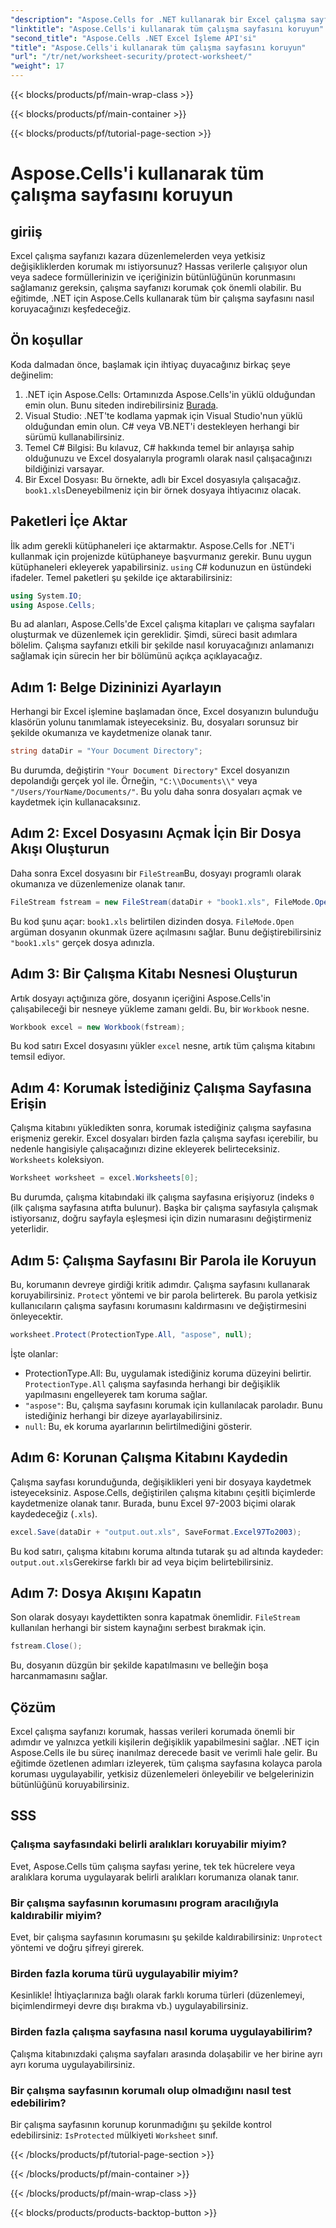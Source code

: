 ```yaml
---
"description": "Aspose.Cells for .NET kullanarak bir Excel çalışma sayfasını parola ile nasıl koruyacağınızı öğrenin. Verilerinizi kolaylıkla güvence altına almak için adım adım eğitim."
"linktitle": "Aspose.Cells'i kullanarak tüm çalışma sayfasını koruyun"
"second_title": "Aspose.Cells .NET Excel İşleme API'si"
"title": "Aspose.Cells'i kullanarak tüm çalışma sayfasını koruyun"
"url": "/tr/net/worksheet-security/protect-worksheet/"
"weight": 17
---
```


{{< blocks/products/pf/main-wrap-class >}}

{{< blocks/products/pf/main-container >}}

{{< blocks/products/pf/tutorial-page-section >}}

# Aspose.Cells'i kullanarak tüm çalışma sayfasını koruyun

## giriiş
Excel çalışma sayfanızı kazara düzenlemelerden veya yetkisiz değişikliklerden korumak mı istiyorsunuz? Hassas verilerle çalışıyor olun veya sadece formüllerinizin ve içeriğinizin bütünlüğünün korunmasını sağlamanız gereksin, çalışma sayfanızı korumak çok önemli olabilir. Bu eğitimde, .NET için Aspose.Cells kullanarak tüm bir çalışma sayfasını nasıl koruyacağınızı keşfedeceğiz.
## Ön koşullar
Koda dalmadan önce, başlamak için ihtiyaç duyacağınız birkaç şeye değinelim:
1. .NET için Aspose.Cells: Ortamınızda Aspose.Cells'in yüklü olduğundan emin olun. Bunu siteden indirebilirsiniz [Burada](https://releases.aspose.com/cells/net/).
2. Visual Studio: .NET'te kodlama yapmak için Visual Studio'nun yüklü olduğundan emin olun. C# veya VB.NET'i destekleyen herhangi bir sürümü kullanabilirsiniz.
3. Temel C# Bilgisi: Bu kılavuz, C# hakkında temel bir anlayışa sahip olduğunuzu ve Excel dosyalarıyla programlı olarak nasıl çalışacağınızı bildiğinizi varsayar.
4. Bir Excel Dosyası: Bu örnekte, adlı bir Excel dosyasıyla çalışacağız. `book1.xls`Deneyebilmeniz için bir örnek dosyaya ihtiyacınız olacak.
## Paketleri İçe Aktar
İlk adım gerekli kütüphaneleri içe aktarmaktır. Aspose.Cells for .NET'i kullanmak için projenizde kütüphaneye başvurmanız gerekir. Bunu uygun kütüphaneleri ekleyerek yapabilirsiniz. `using` C# kodunuzun en üstündeki ifadeler.
Temel paketleri şu şekilde içe aktarabilirsiniz:
```csharp
using System.IO;
using Aspose.Cells;
```
Bu ad alanları, Aspose.Cells'de Excel çalışma kitapları ve çalışma sayfaları oluşturmak ve düzenlemek için gereklidir.
Şimdi, süreci basit adımlara bölelim. Çalışma sayfanızı etkili bir şekilde nasıl koruyacağınızı anlamanızı sağlamak için sürecin her bir bölümünü açıkça açıklayacağız.
## Adım 1: Belge Dizininizi Ayarlayın
Herhangi bir Excel işlemine başlamadan önce, Excel dosyanızın bulunduğu klasörün yolunu tanımlamak isteyeceksiniz. Bu, dosyaları sorunsuz bir şekilde okumanıza ve kaydetmenize olanak tanır.
```csharp
string dataDir = "Your Document Directory";
```
Bu durumda, değiştirin `"Your Document Directory"` Excel dosyanızın depolandığı gerçek yol ile. Örneğin, `"C:\\Documents\\"` veya `"/Users/YourName/Documents/"`. Bu yolu daha sonra dosyaları açmak ve kaydetmek için kullanacaksınız.
## Adım 2: Excel Dosyasını Açmak İçin Bir Dosya Akışı Oluşturun
Daha sonra Excel dosyasını bir `FileStream`Bu, dosyayı programlı olarak okumanıza ve düzenlemenize olanak tanır.
```csharp
FileStream fstream = new FileStream(dataDir + "book1.xls", FileMode.Open);
```
Bu kod şunu açar: `book1.xls` belirtilen dizinden dosya. `FileMode.Open` argüman dosyanın okunmak üzere açılmasını sağlar. Bunu değiştirebilirsiniz `"book1.xls"` gerçek dosya adınızla.
## Adım 3: Bir Çalışma Kitabı Nesnesi Oluşturun
Artık dosyayı açtığınıza göre, dosyanın içeriğini Aspose.Cells'in çalışabileceği bir nesneye yükleme zamanı geldi. Bu, bir `Workbook` nesne.
```csharp
Workbook excel = new Workbook(fstream);
```
Bu kod satırı Excel dosyasını yükler `excel` nesne, artık tüm çalışma kitabını temsil ediyor.
## Adım 4: Korumak İstediğiniz Çalışma Sayfasına Erişin
Çalışma kitabını yükledikten sonra, korumak istediğiniz çalışma sayfasına erişmeniz gerekir. Excel dosyaları birden fazla çalışma sayfası içerebilir, bu nedenle hangisiyle çalışacağınızı dizine ekleyerek belirteceksiniz. `Worksheets` koleksiyon.
```csharp
Worksheet worksheet = excel.Worksheets[0];
```
Bu durumda, çalışma kitabındaki ilk çalışma sayfasına erişiyoruz (indeks `0` (ilk çalışma sayfasına atıfta bulunur). Başka bir çalışma sayfasıyla çalışmak istiyorsanız, doğru sayfayla eşleşmesi için dizin numarasını değiştirmeniz yeterlidir.
## Adım 5: Çalışma Sayfasını Bir Parola ile Koruyun
Bu, korumanın devreye girdiği kritik adımdır. Çalışma sayfasını kullanarak koruyabilirsiniz. `Protect` yöntemi ve bir parola belirterek. Bu parola yetkisiz kullanıcıların çalışma sayfasını korumasını kaldırmasını ve değiştirmesini önleyecektir.
```csharp
worksheet.Protect(ProtectionType.All, "aspose", null);
```
İşte olanlar:
- ProtectionType.All: Bu, uygulamak istediğiniz koruma düzeyini belirtir. `ProtectionType.All` çalışma sayfasında herhangi bir değişiklik yapılmasını engelleyerek tam koruma sağlar.
- `"aspose"`: Bu, çalışma sayfasını korumak için kullanılacak paroladır. Bunu istediğiniz herhangi bir dizeye ayarlayabilirsiniz.
- `null`: Bu, ek koruma ayarlarının belirtilmediğini gösterir.
## Adım 6: Korunan Çalışma Kitabını Kaydedin
Çalışma sayfası korunduğunda, değişiklikleri yeni bir dosyaya kaydetmek isteyeceksiniz. Aspose.Cells, değiştirilen çalışma kitabını çeşitli biçimlerde kaydetmenize olanak tanır. Burada, bunu Excel 97-2003 biçimi olarak kaydedeceğiz (`.xls`).
```csharp
excel.Save(dataDir + "output.out.xls", SaveFormat.Excel97To2003);
```
Bu kod satırı, çalışma kitabını koruma altında tutarak şu ad altında kaydeder: `output.out.xls`Gerekirse farklı bir ad veya biçim belirtebilirsiniz.
## Adım 7: Dosya Akışını Kapatın
Son olarak dosyayı kaydettikten sonra kapatmak önemlidir. `FileStream` kullanılan herhangi bir sistem kaynağını serbest bırakmak için.
```csharp
fstream.Close();
```
Bu, dosyanın düzgün bir şekilde kapatılmasını ve belleğin boşa harcanmamasını sağlar.
## Çözüm
Excel çalışma sayfanızı korumak, hassas verileri korumada önemli bir adımdır ve yalnızca yetkili kişilerin değişiklik yapabilmesini sağlar. .NET için Aspose.Cells ile bu süreç inanılmaz derecede basit ve verimli hale gelir. Bu eğitimde özetlenen adımları izleyerek, tüm çalışma sayfasına kolayca parola koruması uygulayabilir, yetkisiz düzenlemeleri önleyebilir ve belgelerinizin bütünlüğünü koruyabilirsiniz.
## SSS
### Çalışma sayfasındaki belirli aralıkları koruyabilir miyim?  
Evet, Aspose.Cells tüm çalışma sayfası yerine, tek tek hücrelere veya aralıklara koruma uygulayarak belirli aralıkları korumanıza olanak tanır.
### Bir çalışma sayfasının korumasını program aracılığıyla kaldırabilir miyim?  
Evet, bir çalışma sayfasının korumasını şu şekilde kaldırabilirsiniz: `Unprotect` yöntemi ve doğru şifreyi girerek.
### Birden fazla koruma türü uygulayabilir miyim?  
Kesinlikle! İhtiyaçlarınıza bağlı olarak farklı koruma türleri (düzenlemeyi, biçimlendirmeyi devre dışı bırakma vb.) uygulayabilirsiniz.
### Birden fazla çalışma sayfasına nasıl koruma uygulayabilirim?  
Çalışma kitabınızdaki çalışma sayfaları arasında dolaşabilir ve her birine ayrı ayrı koruma uygulayabilirsiniz.
### Bir çalışma sayfasının korumalı olup olmadığını nasıl test edebilirim?  
Bir çalışma sayfasının korunup korunmadığını şu şekilde kontrol edebilirsiniz: `IsProtected` mülkiyeti `Worksheet` sınıf.

{{< /blocks/products/pf/tutorial-page-section >}}

{{< /blocks/products/pf/main-container >}}

{{< /blocks/products/pf/main-wrap-class >}}

{{< blocks/products/products-backtop-button >}}